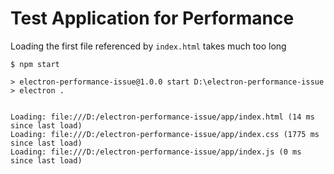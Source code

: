 # Test Application for Performance

Loading the first file referenced by `index.html` takes much too long

```
$ npm start

> electron-performance-issue@1.0.0 start D:\electron-performance-issue
> electron .


Loading: file:///D:/electron-performance-issue/app/index.html (14 ms since last load)
Loading: file:///D:/electron-performance-issue/app/index.css (1775 ms since last load)
Loading: file:///D:/electron-performance-issue/app/index.js (0 ms since last load)
```
